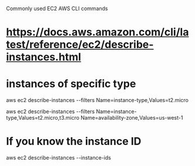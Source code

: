 Commonly used EC2 AWS CLI commands
# https://docs.aws.amazon.com/cli/latest/reference/ec2/describe-instances.html


# instances of specific type
aws ec2 describe-instances --filters Name=instance-type,Values=t2.micro

aws ec2 describe-instances --filters Name=instance-type,Values=t2.micro,t3.micro Name=availability-zone,Values=us-west-1

# If you know the instance ID 
aws ec2 describe-instances --instance-ids <INSTANCE-ID>

